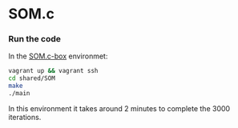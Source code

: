 SOM.c
=====

### Run the code


In the [SOM.c-box](https://github.com/franleplant/SOM.c-box) environmet:


```bash
vagrant up && vagrant ssh
cd shared/SOM
make
./main
```

In this environment it takes around 2 minutes to complete the 3000 iterations.


